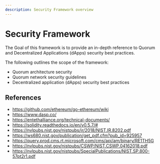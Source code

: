 ```yaml
---
description: Security Framework overview
---
```


# Security Framework

The Goal of this framework is to provide an in-depth reference to Quorum and
 Decentralized Applications (dApps) security best practices.

The following outlines the scope of the framework:

- Quorum architecture security
- Quorum network security guidelines
- Decentralized application (dApps) security best practices

## References

- <https://github.com/ethereum/go-ethereum/wiki>
- <https://www.dasp.co/>
- <https://entethalliance.org/technical-documents/>
- <https://solidity.readthedocs.io/en/v0.5.7/#>
- <https://nvlpubs.nist.gov/nistpubs/ir/2018/NIST.IR.8202.pdf>
- <https://ws680.nist.gov/publication/get_pdf.cfm?pub_id=925957>
- <https://query.prod.cms.rt.microsoft.com/cms/api/am/binary/RE1TH5G>
- <https://nvlpubs.nist.gov/nistpubs/CSWP/NIST.CSWP.04162018.pdf>
- <https://nvlpubs.nist.gov/nistpubs/SpecialPublications/NIST.SP.800-57pt2r1.pdf>
